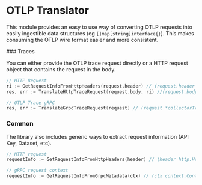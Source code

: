 # OTLP Translator

This module provides an easy to use way of converting OTLP requests into easily ingestible data structures (eg `[]map[string]interface{}`).
This makes consuming the OTLP wire format easier and more consistent.

### Traces

You can either provide the OTLP trace request directly or a HTTP request object that contains the request in the body.

```go
// HTTP Request
ri := GetRequestInfoFromHttpHeaders(request.header) // (request.header http.Header)
res, err := TranslateHttpTraceRequest(request.body, ri) //(request.body io.Reader, ri RequestInfo)

// OTLP Trace gRPC
res, err := TranslateGrpcTraceRequest(request) // (request *collectorTrace.ExportTraceServiceRequest)
```

### Common

The library also includes generic ways to extract request information (API Key, Dataset, etc).

```go
// HTTP request
requestInfo := GetRequestInfoFromHttpHeaders(header) // (header http.Header)

// gRPC request context
requestInfo := GetRequestInfoFromGrpcMetadata(ctx) // (ctx context.Context)
```

